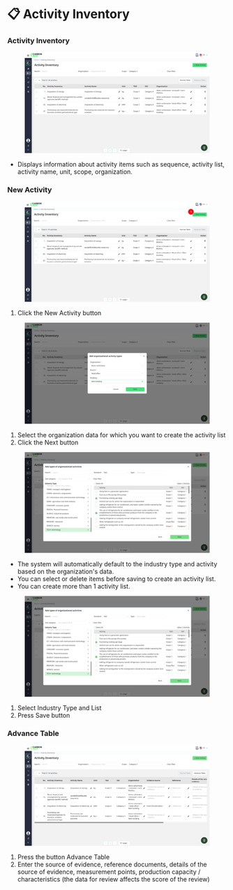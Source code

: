 # 📋 Activity Inventory

### Activity Inventory

<figure><img src="../.gitbook/assets/image (3) (1) (1) (1) (1).png" alt=""><figcaption></figcaption></figure>

* Displays information about activity items such as sequence, activity list, activity name, unit, scope, organization.

### New Activity

<figure><img src="../.gitbook/assets/image (4) (1) (1) (1).png" alt=""><figcaption></figcaption></figure>

1. Click the New Activity button

<figure><img src="../.gitbook/assets/image (5) (1) (1) (1).png" alt=""><figcaption></figcaption></figure>

1. Select the organization data for which you want to create the activity list
2. Click the Next button

<figure><img src="../.gitbook/assets/image (1) (1) (1) (1) (1) (1).png" alt=""><figcaption></figcaption></figure>

* The system will automatically default to the industry type and activity based on the organization's data.
* You can select or delete items before saving to create an activity list.
* You can create more than 1 activity list.

<figure><img src="../.gitbook/assets/image (6) (1) (1) (1).png" alt=""><figcaption></figcaption></figure>

1. Select Industry Type and List&#x20;
2. Press Save button

### Advance Table

<figure><img src="../.gitbook/assets/image (2) (1) (1) (1) (1).png" alt=""><figcaption></figcaption></figure>

1. Press the button Advance Table
2. Enter the source of evidence, reference documents, details of the source of evidence, measurement points, production capacity / characteristics (the data for review affects the score of the review)
